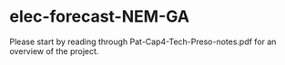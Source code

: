 # elec-forecast-NEM-GA

Please start by reading through Pat-Cap4-Tech-Preso-notes.pdf for an overview of the project.